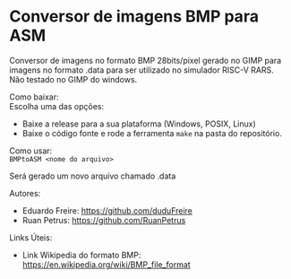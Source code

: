 # Conversor de imagens BMP para ASM

Conversor de imagens no formato BMP 28bits/pixel gerado no GIMP para imagens no formato .data para ser utilizado no simulador RISC-V RARS.  
Não testado no GIMP do windows.

Como baixar:  
Escolha uma das opções:
- Baixe a release para a sua plataforma (Windows, POSIX, Linux)  
- Baixe o código fonte e rode a ferramenta ```make``` na pasta do repositório.  
    
Como usar:  
```BMPtoASM <nome do arquivo>```  

Será gerado um novo arquivo chamado <nome do arquivo>.data  


Autores:
- Eduardo Freire: https://github.com/duduFreire  
- Ruan Petrus: https://github.com/RuanPetrus  

Links Úteis:
- Link Wikipedia do formato BMP: https://en.wikipedia.org/wiki/BMP_file_format  
